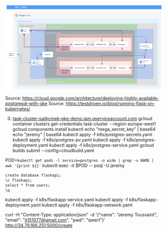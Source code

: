 ![Component architecture](./infra.png)

Source: https://cloud.google.com/architecture/deploying-highly-available-postgresql-with-gke
Source: https://testdriven.io/blog/running-flask-on-kubernetes/

0. task-cluster-sa@cmek-gke-demo.iam.gserviceaccount.com
gcloud container clusters get-credentials task-cluster --region europe-west1
gcloud components install kubectl
echo "mega_secret_key" | base64
echo "jeremy" | base64
kubectl apply -f k8s/postgres-secrets.yaml 
kubectl apply -f k8s/postgres-pv.yaml 
kubectl apply -f k8s/postgres-deployment.yaml 
kubectl apply -f k8s/postgres-service.yaml
gcloud builds submit --config=cloudbuild.yaml


POD=`kubectl get pods -l service=postgres -o wide | grep -v NAME | awk '{print $1}'`
kubectl exec -it $POD -- psql -U jeremy

```
create database flaskapi;
\c flaskapi;
select * from users;
\q

```

kubectl apply -f k8s/flaskapp-service.yaml 
kubectl apply -f k8s/flaskapp-deployment.yaml 
kubectl apply -f k8s/flaskapp-network.yaml 

curl -H "Content-Type: application/json" -d '{"name": "Jeremy Toussaint", "email": "jt151077@gmail.com", "pwd": "qwert"}' http://34.79.166.251:5000/create

